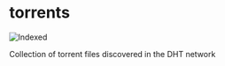 torrents 
========
![Indexed](https://img.shields.io/badge/indexed-34871-blue)

Collection of torrent files discovered in the DHT network
